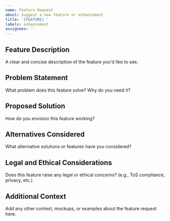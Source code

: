 ```yaml
---
name: Feature Request
about: Suggest a new feature or enhancement
title: '[FEATURE] '
labels: enhancement
assignees: ''
---
```


## Feature Description
A clear and concise description of the feature you'd like to see.

## Problem Statement
What problem does this feature solve? Why do you need it?

## Proposed Solution
How do you envision this feature working?

## Alternatives Considered
What alternative solutions or features have you considered?

## Legal and Ethical Considerations
Does this feature raise any legal or ethical concerns? (e.g., ToS compliance, privacy, etc.)

## Additional Context
Add any other context, mockups, or examples about the feature request here.
